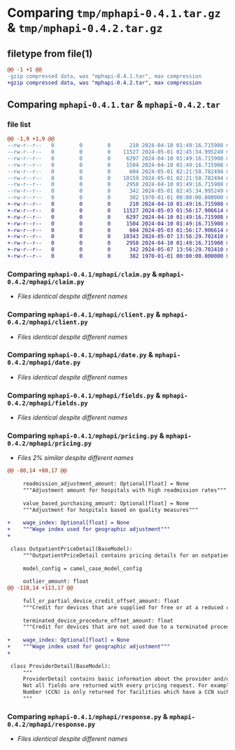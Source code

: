 # Comparing `tmp/mphapi-0.4.1.tar.gz` & `tmp/mphapi-0.4.2.tar.gz`

## filetype from file(1)

```diff
@@ -1 +1 @@
-gzip compressed data, was "mphapi-0.4.1.tar", max compression
+gzip compressed data, was "mphapi-0.4.2.tar", max compression
```

## Comparing `mphapi-0.4.1.tar` & `mphapi-0.4.2.tar`

### file list

```diff
@@ -1,9 +1,9 @@
--rw-r--r--   0        0        0      210 2024-04-10 01:49:16.715908 mphapi-0.4.1/mphapi/__init__.py
--rw-r--r--   0        0        0    11527 2024-05-01 02:45:34.995249 mphapi-0.4.1/mphapi/claim.py
--rw-r--r--   0        0        0     6297 2024-04-10 01:49:16.715908 mphapi-0.4.1/mphapi/client.py
--rw-r--r--   0        0        0     1504 2024-04-10 01:49:16.715908 mphapi-0.4.1/mphapi/date.py
--rw-r--r--   0        0        0      604 2024-05-01 02:21:58.782494 mphapi-0.4.1/mphapi/fields.py
--rw-r--r--   0        0        0    10159 2024-05-01 02:21:58.782494 mphapi-0.4.1/mphapi/pricing.py
--rw-r--r--   0        0        0     2958 2024-04-10 01:49:16.715908 mphapi-0.4.1/mphapi/response.py
--rw-r--r--   0        0        0      342 2024-05-01 02:45:34.995249 mphapi-0.4.1/pyproject.toml
--rw-r--r--   0        0        0      382 1970-01-01 00:00:00.000000 mphapi-0.4.1/PKG-INFO
+-rw-r--r--   0        0        0      210 2024-04-10 01:49:16.715908 mphapi-0.4.2/mphapi/__init__.py
+-rw-r--r--   0        0        0    11527 2024-05-03 01:56:17.906614 mphapi-0.4.2/mphapi/claim.py
+-rw-r--r--   0        0        0     6297 2024-04-10 01:49:16.715908 mphapi-0.4.2/mphapi/client.py
+-rw-r--r--   0        0        0     1504 2024-04-10 01:49:16.715908 mphapi-0.4.2/mphapi/date.py
+-rw-r--r--   0        0        0      604 2024-05-03 01:56:17.906614 mphapi-0.4.2/mphapi/fields.py
+-rw-r--r--   0        0        0    10343 2024-05-07 13:56:29.702410 mphapi-0.4.2/mphapi/pricing.py
+-rw-r--r--   0        0        0     2958 2024-04-10 01:49:16.715908 mphapi-0.4.2/mphapi/response.py
+-rw-r--r--   0        0        0      342 2024-05-07 13:56:29.702410 mphapi-0.4.2/pyproject.toml
+-rw-r--r--   0        0        0      382 1970-01-01 00:00:00.000000 mphapi-0.4.2/PKG-INFO
```

### Comparing `mphapi-0.4.1/mphapi/claim.py` & `mphapi-0.4.2/mphapi/claim.py`

 * *Files identical despite different names*

### Comparing `mphapi-0.4.1/mphapi/client.py` & `mphapi-0.4.2/mphapi/client.py`

 * *Files identical despite different names*

### Comparing `mphapi-0.4.1/mphapi/date.py` & `mphapi-0.4.2/mphapi/date.py`

 * *Files identical despite different names*

### Comparing `mphapi-0.4.1/mphapi/fields.py` & `mphapi-0.4.2/mphapi/fields.py`

 * *Files identical despite different names*

### Comparing `mphapi-0.4.1/mphapi/pricing.py` & `mphapi-0.4.2/mphapi/pricing.py`

 * *Files 2% similar despite different names*

```diff
@@ -80,14 +80,17 @@
 
     readmission_adjustment_amount: Optional[float] = None
     """Adjustment amount for hospitals with high readmission rates"""
 
     value_based_purchasing_amount: Optional[float] = None
     """Adjustment for hospitals based on quality measures"""
 
+    wage_index: Optional[float] = None
+    """Wage index used for geographic adjustment"""
+
 
 class OutpatientPriceDetail(BaseModel):
     """OutpatientPriceDetail contains pricing details for an outpatient claim"""
 
     model_config = camel_case_model_config
 
     outlier_amount: float
@@ -110,14 +113,17 @@
 
     full_or_partial_device_credit_offset_amount: float
     """Credit for devices that are supplied for free or at a reduced cost"""
 
     terminated_device_procedure_offset_amount: float
     """Credit for devices that are not used due to a terminated procedure"""
 
+    wage_index: Optional[float] = None
+    """Wage index used for geographic adjustment"""
+
 
 class ProviderDetail(BaseModel):
     """
     ProviderDetail contains basic information about the provider and/or locality used for pricing.
     Not all fields are returned with every pricing request. For example, the CMS Certification
     Number (CCN) is only returned for facilities which have a CCN such as hospitals.
     """
```

### Comparing `mphapi-0.4.1/mphapi/response.py` & `mphapi-0.4.2/mphapi/response.py`

 * *Files identical despite different names*

